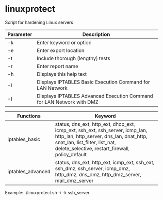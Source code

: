 # linuxprotect
Script for hardening Linux servers

| Parameter  | Description|
| ----- | ------ |
| -k | Enter keyword or option |
| -e | Enter export location |
| -t | Include thorough (lengthy) tests |
| -r | Enter report name |
| -h | Displays this help text |
| -i | Displays IPTABLES Basic Execution Command for LAN Network |
| -I | Displays IPTABLES Advanced Execution Command for LAN Network with DMZ |


| Functions  | Keyword|
| ----- | ------ |
| iptables_basic | status, dns_ext, http_ext, dhcp_ext, icmp_ext, ssh_ext, ssh_server, icmp_lan,<br/> http_lan, http_server, dns_lan, dnat_http, snat_lan, list_filter, list_nat,<br/> delete_selective, restart_firewall, policy_default|
| iptables_advanced | status, dns_ext, http_ext, icmp_ext, ssh_ext, ssh_dmz, ssh_server, icmp_dmz, <br/> http_dmz, dns_dmz, http_dmz_server, mail_dmz_server |

Example:
./linuxprotect.sh -i -k ssh_server

